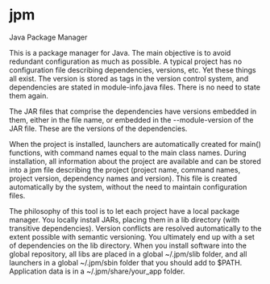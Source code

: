 # jpm
Java Package Manager

This is a package manager for Java. The main objective is to avoid redundant configuration as much as possible.
A typical project has no configuration file describing dependencies, versions, etc. Yet these things all exist.
The version is stored as tags in the version control system, and dependencies are stated in module-info.java files.
There is no need to state them again.

The JAR files that comprise the dependencies have versions embedded in them, either in the file name, or embedded in
the --module-version of the JAR file. These are the versions of the dependencies.

When the project is installed, launchers are automatically created for main() functions, with command names equal to
the main class names. During installation, all information about the project are available and can be stored into
a jpm file describing the project (project name, command names, project version, dependency names and version). This
file is created automatically by the system, without the need to maintain configuration files.

The philosophy of this tool is to let each project have a local package manager. You locally install JARs, placing them in a
lib directory (with transitive dependencies). Version conflicts are resolved automatically to the extent possible with
semantic versioning. You ultimately end up with a set of dependencies on the lib directory. When you install software
into the global repository, all libs are placed in a global ~/.jpm/slib folder, and all launchers in a global ~/.jpm/sbin 
folder that you should add to $PATH. Application data is in a ~/.jpm/share/your_app folder.
